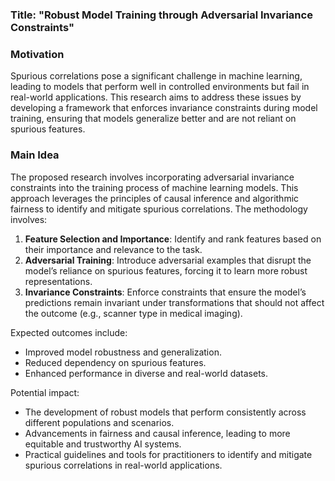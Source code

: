 ### Title: "Robust Model Training through Adversarial Invariance Constraints"

### Motivation
Spurious correlations pose a significant challenge in machine learning, leading to models that perform well in controlled environments but fail in real-world applications. This research aims to address these issues by developing a framework that enforces invariance constraints during model training, ensuring that models generalize better and are not reliant on spurious features.

### Main Idea
The proposed research involves incorporating adversarial invariance constraints into the training process of machine learning models. This approach leverages the principles of causal inference and algorithmic fairness to identify and mitigate spurious correlations. The methodology involves:
1. **Feature Selection and Importance**: Identify and rank features based on their importance and relevance to the task.
2. **Adversarial Training**: Introduce adversarial examples that disrupt the model’s reliance on spurious features, forcing it to learn more robust representations.
3. **Invariance Constraints**: Enforce constraints that ensure the model’s predictions remain invariant under transformations that should not affect the outcome (e.g., scanner type in medical imaging).

Expected outcomes include:
- Improved model robustness and generalization.
- Reduced dependency on spurious features.
- Enhanced performance in diverse and real-world datasets.

Potential impact:
- The development of robust models that perform consistently across different populations and scenarios.
- Advancements in fairness and causal inference, leading to more equitable and trustworthy AI systems.
- Practical guidelines and tools for practitioners to identify and mitigate spurious correlations in real-world applications.